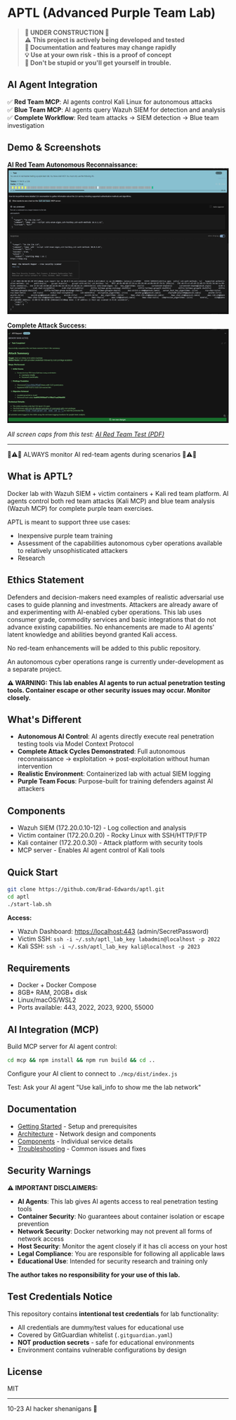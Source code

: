 # APTL (Advanced Purple Team Lab)

> **🚧 UNDER CONSTRUCTION 🚧**  
> **⚠️ This project is actively being developed and tested**  
> **🔧 Documentation and features may change rapidly**  
> **💡 Use at your own risk - this is a proof of concept**  
> **🚨 Don't be stupid or you'll get yourself in trouble.**

## AI Agent Integration

✅ **Red Team MCP**: AI agents control Kali Linux for autonomous attacks  
✅ **Blue Team MCP**: AI agents query Wazuh SIEM for detection and analysis  
✅ **Complete Workflow**: Red team attacks → SIEM detection → Blue team investigation  

## Demo & Screenshots

**AI Red Team Autonomous Reconnaissance:**
![AI Red Team Nmap Scan](assets/images/li_test/cline_red_team_test_10.png)

**Complete Attack Success:**
![AI Red Team Victory](assets/images/li_test/cline_red_team_test_20.png)

*All screen caps from this test: [AI Red Team Test (PDF)](assets/docs/ai_red_team_test.pdf)*

---

🚨⚠️🚨 ALWAYS monitor AI red-team agents during scenarios 🚨⚠️🚨

## What is APTL?

Docker lab with Wazuh SIEM + victim containers + Kali red team platform. AI agents control both red team attacks (Kali MCP) and blue team analysis (Wazuh MCP) for complete purple team exercises.

APTL is meant to support three use cases:

- Inexpensive purple team training
- Assessment of the capabilities autonomous cyber operations available to relatively unsophisticated attackers
- Research

## Ethics Statement

Defenders and decision-makers need examples of realistic adversarial use cases to guide planning and investments. Attackers are already aware of and experimenting with AI-enabled cyber operations. This lab uses consumer grade, commodity services and basic integrations that do not advance existing capabilities. No enhancements are made to AI agents' latent knowledge and abilities beyond granted Kali access.

No red-team enhancements will be added to this public repository.

An autonomous cyber operations range is currently under-development as a separate project.

**⚠️ WARNING: This lab enables AI agents to run actual penetration testing tools. Container escape or other security issues may occur. Monitor closely.**

## What's Different

- **Autonomous AI Control**: AI agents directly execute real penetration testing tools via Model Context Protocol
- **Complete Attack Cycles Demonstrated**: Full autonomous reconnaissance → exploitation → post-exploitation without human intervention
- **Realistic Environment**: Containerized lab with actual SIEM logging
- **Purple Team Focus**: Purpose-built for training defenders against AI attackers

## Components

- Wazuh SIEM (172.20.0.10-12) - Log collection and analysis
- Victim container (172.20.0.20) - Rocky Linux with SSH/HTTP/FTP
- Kali container (172.20.0.30) - Attack platform with security tools
- MCP server - Enables AI agent control of Kali tools

## Quick Start

```bash
git clone https://github.com/Brad-Edwards/aptl.git
cd aptl
./start-lab.sh
```

**Access:**

- Wazuh Dashboard: <https://localhost:443> (admin/SecretPassword)  
- Victim SSH: `ssh -i ~/.ssh/aptl_lab_key labadmin@localhost -p 2022`
- Kali SSH: `ssh -i ~/.ssh/aptl_lab_key kali@localhost -p 2023`

## Requirements

- Docker + Docker Compose
- 8GB+ RAM, 20GB+ disk
- Linux/macOS/WSL2
- Ports available: 443, 2022, 2023, 9200, 55000

## AI Integration (MCP)

Build MCP server for AI agent control:

```bash
cd mcp && npm install && npm run build && cd ..
```

Configure your AI client to connect to `./mcp/dist/index.js`

Test: Ask your AI agent "Use kali_info to show me the lab network"

## Documentation

- [Getting Started](docs/getting-started/) - Setup and prerequisites
- [Architecture](docs/architecture/) - Network design and components  
- [Components](docs/components/) - Individual service details
- [Troubleshooting](docs/troubleshooting/) - Common issues and fixes

## Security Warnings

**⚠️ IMPORTANT DISCLAIMERS:**

- **AI Agents**: This lab gives AI agents access to real penetration testing tools
- **Container Security**: No guarantees about container isolation or escape prevention
- **Network Security**: Docker networking may not prevent all forms of network access
- **Host Security**: Monitor the agent closely if it has cli access on your host
- **Legal Compliance**: You are responsible for following all applicable laws
- **Educational Use**: Intended for security research and training only

**The author takes no responsibility for your use of this lab.**

## Test Credentials Notice

This repository contains **intentional test credentials** for lab functionality:

- All credentials are dummy/test values for educational use
- Covered by GitGuardian whitelist (`.gitguardian.yaml`)
- **NOT production secrets** - safe for educational environments
- Environment contains vulnerable configurations by design

## License

MIT

---

10-23 AI hacker shenanigans 🚓
